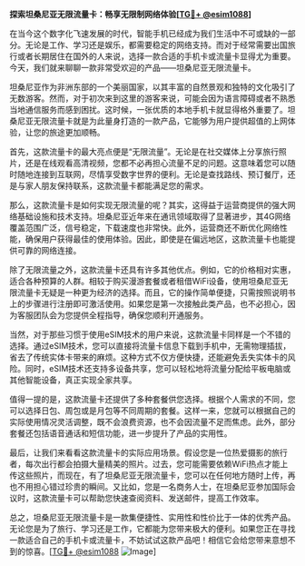 **探索坦桑尼亚无限流量卡：畅享无限制网络体验[[TG💪+ @esim1088](https://t.me/s/esim1088)]**

在当今这个数字化飞速发展的时代，智能手机已经成为我们生活中不可或缺的一部分。无论是工作、学习还是娱乐，都需要稳定的网络支持。而对于经常需要出国旅行或者长期居住在国外的人来说，选择一款合适的手机卡或流量卡显得尤为重要。今天，我们就来聊聊一款非常受欢迎的产品——坦桑尼亚无限流量卡。

坦桑尼亚作为非洲东部的一个美丽国家，以其丰富的自然景观和独特的文化吸引了无数游客。然而，对于初次来到这里的游客来说，可能会因为语言障碍或者不熟悉当地通信服务而感到困扰。这时候，一张优质的本地手机卡就显得格外重要了。坦桑尼亚无限流量卡就是为此量身打造的一款产品，它能够为用户提供超值的上网体验，让您的旅途更加顺畅。

首先，这款流量卡的最大亮点便是“无限流量”。无论是在社交媒体上分享旅行照片，还是在线观看高清视频，您都不必再担心流量不足的问题。这意味着您可以随时随地连接到互联网，尽情享受数字世界的便利。无论是查找路线、预订餐厅，还是与家人朋友保持联系，这款流量卡都能满足您的需求。

那么，这款流量卡是如何实现无限流量的呢？其实，这得益于运营商提供的强大网络基础设施和技术支持。坦桑尼亚近年来在通讯领域取得了显著进步，其4G网络覆盖范围广泛，信号稳定，下载速度也非常快。此外，运营商还不断优化网络性能，确保用户获得最佳的使用体验。因此，即使是在偏远地区，这款流量卡也能提供可靠的网络连接。

除了无限流量之外，这款流量卡还具有许多其他优点。例如，它的价格相对实惠，适合各种预算的人群。相较于购买漫游套餐或者租借WiFi设备，使用坦桑尼亚无限流量卡无疑是一种更为经济的选择。而且，它的操作简单便捷，只需按照说明书上的步骤进行注册即可激活使用。如果您是第一次接触此类产品，也不必担心，因为客服团队会为您提供全程指导，确保您顺利开通服务。

当然，对于那些习惯于使用eSIM技术的用户来说，这款流量卡同样是一个不错的选择。通过eSIM技术，您可以直接将流量卡信息下载到手机中，无需物理插拔，省去了传统实体卡带来的麻烦。这种方式不仅方便快捷，还能避免丢失实体卡的风险。同时，eSIM技术还支持多设备共享，您可以轻松地将流量分配给平板电脑或其他智能设备，真正实现全家共享。

值得一提的是，这款流量卡还提供了多种套餐供您选择。根据个人需求的不同，您可以选择日包、周包或是月包等不同周期的套餐。这样一来，您就可以根据自己的实际使用情况灵活调整，既不会浪费资源，也不会因流量不足而焦虑。此外，部分套餐还包括语音通话和短信功能，进一步提升了产品的实用性。

最后，让我们来看看这款流量卡的实际应用场景。假设您是一位热爱摄影的旅行者，每次出行都会拍摄大量精美的照片。过去，您可能需要依赖WiFi热点才能上传这些照片，而现在，有了坦桑尼亚无限流量卡，您可以在任何地方随时上传，再也不用担心错过珍贵的瞬间。又比如，您是一名商务人士，在坦桑尼亚参加国际会议时，这款流量卡可以帮助您快速查阅资料、发送邮件，提高工作效率。

总之，坦桑尼亚无限流量卡是一款集便捷性、实用性和性价比于一体的优秀产品。无论您是为了旅行、学习还是工作，它都能为您带来极大的便利。如果您正在寻找一款适合自己的手机卡或流量卡，不妨试试这款产品吧！相信它会给您带来意想不到的惊喜。[[TG💪+ @esim1088](https://t.me/s/esim1088) ![Image](https://i.postimg.cc/4NQfJmqS/Snipaste-2025-05-13-00-14-12.png)]